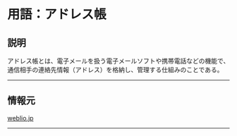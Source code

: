 # 用語：アドレス帳

## 説明

アドレス帳とは、電子メールを扱う電子メールソフトや携帯電話などの機能で、通信相手の連絡先情報（アドレス）を格納し、管理する仕組みのことである。

___

## 情報元

[weblio.jp](https://www.weblio.jp/content/%E3%82%A2%E3%83%89%E3%83%AC%E3%82%B9%E5%B8%B3)

___

<br><br><br><br><br><br><br><br><br><br><br><br><br><br><br><br>
